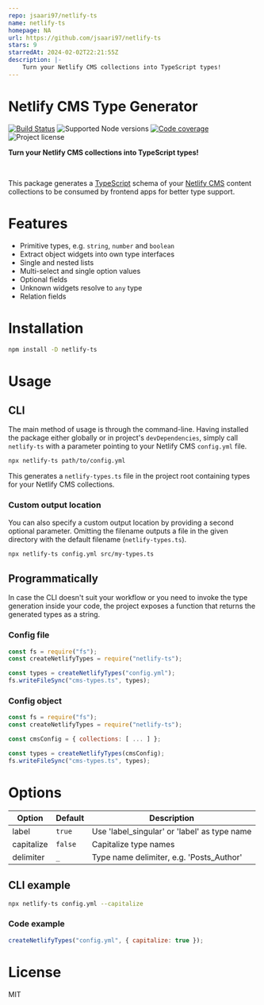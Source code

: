 ```yaml
---
repo: jsaari97/netlify-ts
name: netlify-ts
homepage: NA
url: https://github.com/jsaari97/netlify-ts
stars: 9
starredAt: 2024-02-02T22:21:55Z
description: |-
    Turn your Netlify CMS collections into TypeScript types!
---
```


# Netlify CMS Type Generator

[![Build Status](https://img.shields.io/endpoint.svg?url=https%3A%2F%2Factions-badge.atrox.dev%2Fjsaari97%2Fnetlify-ts%2Fbadge%3Fref%3Dmaster&style=flat)](https://actions-badge.atrox.dev/jsaari97/netlify-ts/goto?ref=master)
![Supported Node versions](https://img.shields.io/node/v/netlify-ts)
[![Code coverage](https://img.shields.io/codecov/c/gh/jsaari97/netlify-ts)](https://app.codecov.io/gh/jsaari97/netlify-ts/)
![Project license](https://img.shields.io/npm/l/netlify-ts)

**Turn your Netlify CMS collections into TypeScript types!**

<br />

This package generates a [TypeScript](https://www.typescriptlang.org/) schema of your [Netlify CMS](https://www.netlifycms.org/) content collections to be consumed by frontend apps for better type support.

# Features

- Primitive types, e.g. `string`, `number` and `boolean`
- Extract object widgets into own type interfaces
- Single and nested lists
- Multi-select and single option values
- Optional fields
- Unknown widgets resolve to `any` type
- Relation fields

# Installation

```bash
npm install -D netlify-ts
```

# Usage

## CLI

The main method of usage is through the command-line. Having installed the package either globally or in project's `devDependencies`, simply call `netlify-ts` with a parameter pointing to your Netlify CMS `config.yml` file.

```bash
npx netlify-ts path/to/config.yml
```

This generates a `netlify-types.ts` file in the project root containing types for your Netlify CMS collections.

### Custom output location

You can also specify a custom output location by providing a second optional parameter. Omitting the filename outputs a file in the given directory with the default filename (`netlify-types.ts`).

```bash
npx netlify-ts config.yml src/my-types.ts
```

## Programmatically

In case the CLI doesn't suit your workflow or you need to invoke the type generation inside your code, the project exposes a function that returns the generated types as a string.

### Config file

```javascript
const fs = require("fs");
const createNetlifyTypes = require("netlify-ts");

const types = createNetlifyTypes("config.yml");
fs.writeFileSync("cms-types.ts", types);
```

### Config object

```javascript
const fs = require("fs");
const createNetlifyTypes = require("netlify-ts");

const cmsConfig = { collections: [ ... ] };

const types = createNetlifyTypes(cmsConfig);
fs.writeFileSync("cms-types.ts", types);
```

# Options

| Option     | Default | Description                                  |
| ---------- | ------- | -------------------------------------------- |
| label      | `true`  | Use 'label_singular' or 'label' as type name |
| capitalize | `false` | Capitalize type names                        |
| delimiter  | `_`     | Type name delimiter, e.g. 'Posts_Author'     |

## CLI example

```bash
npx netlify-ts config.yml --capitalize
```

### Code example

```javascript
createNetlifyTypes("config.yml", { capitalize: true });
```

# License

MIT

